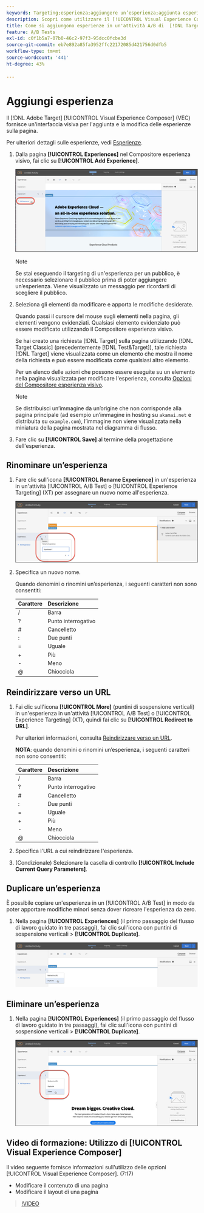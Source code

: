 ```yaml
---
keywords: Targeting;esperienza;aggiungere un’esperienza;aggiunta esperienza
description: Scopri come utilizzare il [!UICONTROL Visual Experience Composer] (VEC) in [!DNL Adobe Target].
title: Come si aggiungono esperienze in un'attività A/B di  [!DNL Target] ?
feature: A/B Tests
exl-id: c0f1b5a7-07b0-46c2-97f3-95dcc0fcbe3d
source-git-commit: eb7e892a85fa3952ffc22172085d421756d0dfb5
workflow-type: tm+mt
source-wordcount: '441'
ht-degree: 43%

---
```


# Aggiungi esperienza

Il [!DNL Adobe Target] [!UICONTROL Visual Experience Composer] (VEC) fornisce un&#39;interfaccia visiva per l&#39;aggiunta e la modifica delle esperienze sulla pagina.

Per ulteriori dettagli sulle esperienze, vedi [Esperienze](/help/main/c-experiences/experiences.md#concept_A2E10F6AFB3D4AEAB6951EE14688848D).

1. Dalla pagina **[!UICONTROL Experiences]** nel Compositore esperienza visivo, fai clic su **[!UICONTROL Add Experience]**.

   ![Opzione Aggiungi esperienza](/help/main/c-activities/t-test-ab/t-test-create-ab/assets/add-experience.png)

   >[!NOTE]
   >
   >Se stai eseguendo il targeting di un&#39;esperienza per un pubblico, è necessario selezionare il pubblico prima di poter aggiungere un’esperienza. Viene visualizzato un messaggio per ricordarti di scegliere il pubblico.

1. Seleziona gli elementi da modificare e apporta le modifiche desiderate.

   Quando passi il cursore del mouse sugli elementi nella pagina, gli elementi vengono evidenziati. Qualsiasi elemento evidenziato può essere modificato utilizzando il Compositore esperienza visivo.

   Se hai creato una richiesta [!DNL Target] sulla pagina utilizzando [!DNL Target Classic] (precedentemente [!DNL Test&Target]), tale richiesta [!DNL Target] viene visualizzata come un elemento che mostra il nome della richiesta e può essere modificata come qualsiasi altro elemento.

   Per un elenco delle azioni che possono essere eseguite su un elemento nella pagina visualizzata per modificare l&#39;esperienza, consulta [Opzioni del Compositore esperienza visivo](/help/main/c-experiences/c-visual-experience-composer/viztarget-options.md).

   >[!NOTE]
   >
   >Se distribuisci un’immagine da un’origine che non corrisponde alla pagina principale (ad esempio un’immagine in hosting su `akamai.net` e distribuita su `example.com`), l’immagine non viene visualizzata nella miniatura della pagina mostrata nel diagramma di flusso.

1. Fare clic su **[!UICONTROL Save]** al termine della progettazione dell&#39;esperienza.

## Rinominare un’esperienza

1. Fare clic sull&#39;icona **[!UICONTROL Rename Experience]** in un&#39;esperienza in un&#39;attività [!UICONTROL A/B Test] o [!UICONTROL Experience Targeting] (XT) per assegnare un nuovo nome all&#39;esperienza.

   ![Rinomina esperienza](/help/main/c-activities/t-test-ab/t-test-create-ab/assets/rename-experience.png)

2. Specifica un nuovo nome.

   Quando denomini o rinomini un’esperienza, i seguenti caratteri non sono consentiti:

   | Carattere | Descrizione |
   |--- |--- |
   | / | Barra |
   | ? | Punto interrogativo |
   | # | Cancelletto |
   | : | Due punti |
   | = | Uguale |
   | + | Più |
   | - | Meno |
   | @ | Chiocciola |

## Reindirizzare verso un URL

1. Fai clic sull&#39;icona **[!UICONTROL More]** (puntini di sospensione verticali) in un&#39;esperienza in un&#39;attività [!UICONTROL A/B Test] o [!UICONTROL Experience Targeting] (XT), quindi fai clic su **[!UICONTROL Redirect to URL]**.

   Per ulteriori informazioni, consulta [Reindirizzare verso un URL](/help/main/c-experiences/c-visual-experience-composer/redirect-offer.md).

   **NOTA**: quando denomini o rinomini un’esperienza, i seguenti caratteri non sono consentiti:

   | Carattere | Descrizione |
   |--- |--- |
   | / | Barra |
   | ? | Punto interrogativo |
   | # | Cancelletto |
   | : | Due punti |
   | = | Uguale |
   | + | Più |
   | - | Meno |
   | @ | Chiocciola |

1. Specifica l&#39;URL a cui reindirizzare l&#39;esperienza.

1. (Condizionale) Selezionare la casella di controllo **[!UICONTROL Include Current Query Parameters]**.

## Duplicare un’esperienza

È possibile copiare un&#39;esperienza in un [!UICONTROL A/B Test] in modo da poter apportare modifiche minori senza dover ricreare l&#39;esperienza da zero.

1. Nella pagina **[!UICONTROL Experiences]** (il primo passaggio del flusso di lavoro guidato in tre passaggi), fai clic sull&#39;icona con puntini di sospensione verticali > **[!UICONTROL Duplicate]**.

   ![Opzione Duplica esperienza](/help/main/c-activities/t-test-ab/t-test-create-ab/assets/duplicate-experience.png)

## Eliminare un’esperienza

1. Nella pagina **[!UICONTROL Experiences]** (il primo passaggio del flusso di lavoro guidato in tre passaggi), fai clic sull&#39;icona con puntini di sospensione verticali > **[!UICONTROL Duplicate]**.

   ![Opzione Elimina esperienza](/help/main/c-activities/t-test-ab/t-test-create-ab/assets/delete-experience.png)

## Video di formazione: Utilizzo di [!UICONTROL Visual Experience Composer]

Il video seguente fornisce informazioni sull&#39;utilizzo delle opzioni [!UICONTROL Visual Experience Composer]. (7:17)

* Modificare il contenuto di una pagina
* Modificare il layout di una pagina

>[!VIDEO](https://video.tv.adobe.com/v/17399)
